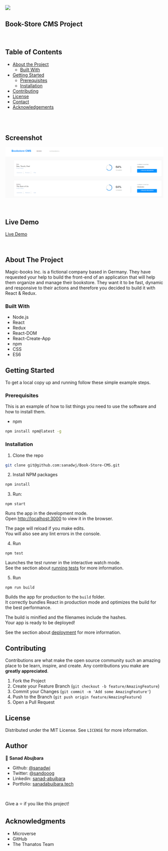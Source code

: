 ![](https://img.shields.io/badge/Microverse-blueviolet)

## Book-Store CMS Project

<!-- PROJECT LOGO -->
<br />
<p align="center">

[comment]: <> ( <a href="#">)

[comment]: <> ( <img src="./src/assets/dim.png" alt="Logo" width="80" height="80">)

[comment]: <> ( </a>)

[comment]: <> (<h3 align="center">Platform Game JS Capstone</h3>)

[comment]: <> (<h2 align="center">Diamond Collector</h2>)

<!-- TABLE OF CONTENTS -->

## Table of Contents

- [About the Project](#about-the-project)
  - [Built With](#built-with)
- [Getting Started](#getting-started)
  - [Prerequisites](#prerequisites)
  - [Installation](#installation)
- [Contributing](#contributing)
- [License](#license)
- [Contact](#contact)
- [Acknowledgements](#acknowledgements)

<br>

[comment]: <> (![]&#40;./src/assets/diamond-collector.gif&#41;)

<br>

## Screenshot

![](/public/img/Capture.PNG)

<br>

## Live Demo

[Live Demo](https://mighty-chamber-35481.herokuapp.com/)

<br>

<!-- ABOUT THE PROJECT -->

## About The Project

Magic-books Inc. is a fictional company based in Germany. They have requested your help to build the front-end of an application that will help them organize and manage their bookstore. They want it to be fast, dynamic and responsive to their actions and therefore you decided to build it with React & Redux.

### Built With

- Node.js
- React
- Redux
- React-DOM
- React-Create-App
- npm
- CSS
- ES6

<!-- GETTING STARTED -->

## Getting Started

To get a local copy up and running follow these simple example steps.

### Prerequisites

This is an example of how to list things you need to use the software and how to install them.

- npm

```sh
npm install npm@latest -g
```

### Installation

1. Clone the repo

```sh
git clone git@github.com:sanadwj/Book-Store-CMS.git
```

2. Install NPM packages

```sh
npm install
```

3. Run:

```
npm start
```

Runs the app in the development mode.\
Open [http://localhost:3000](http://localhost:3000) to view it in the browser.

The page will reload if you make edits.\
You will also see any lint errors in the console.

4. Run

```
npm test
```

Launches the test runner in the interactive watch mode.\
See the section about [running tests](https://facebook.github.io/create-react-app/docs/running-tests) for more information.

5. Run

```
npm run build
```

Builds the app for production to the `build` folder.\
It correctly bundles React in production mode and optimizes the build for the best performance.

The build is minified and the filenames include the hashes.\
Your app is ready to be deployed!

See the section about [deployment](https://facebook.github.io/create-react-app/docs/deployment) for more information.

<!-- CONTRIBUTING -->

## Contributing

Contributions are what make the open source community such an amazing place to be learn, inspire, and create. Any contributions you make are **greatly appreciated**.

1. Fork the Project
2. Create your Feature Branch (`git checkout -b feature/AmazingFeature`)
3. Commit your Changes (`git commit -m 'Add some AmazingFeature'`)
4. Push to the Branch (`git push origin feature/AmazingFeature`)
5. Open a Pull Request

<!-- LICENSE -->

## License

Distributed under the MIT License. See `LICENSE` for more information.

<!-- CONTACT -->

## Author

👤 **Sanad Abujbara**

- Github: [@sanadwj](https://github.com/sanadwj)
- Twitter: [@sandooog](https://twitter.com/sandooog)
- Linkedin: [sanad-abujbara](https://linkedin.com/in/sanad-abujbara)
- Portfolio: [sanadabujbara.tech](https://sanadabujbara.tech)

<br>

<!-- ACKNOWLEDGEMENTS -->

Give a ⭐️ if you like this project!

## Acknowledgments

- Microverse
- GitHub
- The Thanatos Team
